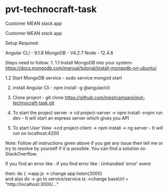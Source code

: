 # pvt-technocraft-task
Customer MEAN stack app

Customer MEAN stack app

Setup Required:

Angular CLI -  9.1.8 
MongoDB - V4.2.7 
Node - 12.4.8

Steps need to follow: 
1.
 1.1 Install MongoDB into your system- https://docs.mongodb.com/manual/tutorial/install-mongodb-on-ubuntu/
 
 1.2 Start MongoDB service - sudo service mongod start
 
2. install Angular Cli - npm install -g @angular/cli
 
3. Clone project - git clone https://github.com/meshramsaroj/pvt-technocraft-task.git
 
4. To start the project server
 -> cd project-server
 -> npm install
 ->npm run dev - It will start an express server which gives you API
 
5. To start User View 
 ->cd project-client 
 -> npm install
 -> ng server - It will run on localhost:4200
 
Note: Follow all instructions given above if you get any issue then tell me or try to resolve by yourself if it is possible. You can find a solution on StackOverflow.

If you find an error like : if you find error like : Unhandled 'error' event

then: do {
  ->app.js
  -> change app.listen(3000)  
and also do 
  -> go to service/service.ts
  ->change baseUrl = "http://localhost:3000/..."

